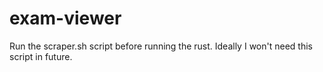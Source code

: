 # exam-viewer

Run the scraper.sh script before running the rust. Ideally I won't need this script in future.

